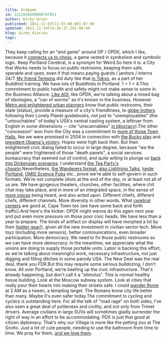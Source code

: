 ```yaml
---
title: Endgame
id: 1212828699066747851
author: Kirby Urner
published: 2011-11-03T11:55:00.001-07:00
updated: 2011-11-14T14:26:37.592-08:00
blog: bizmo_diaries
tags: 
---
```


They keep calling for an "end game" around OP / OPDX, which I like, because it [connects us to chess](http://worldgame.blogspot.com/2008/05/other-russia.html), a game vested in symbolism and symbolic logic.  Keep Portland Cerebral, is a synonym for Weird.So here it is: a City that Works needs to focus on public restrooms, keeping them safe, operable and open, even if that means paying guards / janitors / interns 24/7.  [My friend Teresina](http://mybizmo.blogspot.com/2011/10/halloween-2011-1-of-3.html) did duty like that [in Tokyo](http://coffeeshopsnet.blogspot.com/2009/02/outreach-to-japan.html), as a part of her Buddhist training.  We have lots of Buddhists in Portland.  1 + 1 = 4.This commitment to public health and safety might not make sense to some in the Business Alliance.  [Like AOI](http://controlroom.blogspot.com/2006/04/todays-networking.html), like OPDX, we're talking about a mixed bag of ideologies, a "can of worms" as it's known in the business.  However [Metro and enlightened urban planners](http://controlroom.blogspot.com/2011/10/at-wherecamppdx.html) know that public restrooms, their state (status), provide a measure of a city's friendliness, to [globe trotters](http://controlroom.blogspot.com/2006/01/local-issues.html) following their Lonely Planet guidebooks, not just to "unemployables" (the "untouchables" of today's USA's central casting system, a leftover from English in some dimensions -- cite "unscannables" [in Idiocracy](http://www.youtube.com/watch?NR=1&v=5oXCm4N3J_M)).The other "concession" won from the City was a commitment to [more of those Town Halls](http://mybizmo.blogspot.com/2008/11/town-meeting.html), like we were promised in 2004 in connection with [the Bucky play](http://worldgame.blogspot.com/2008/11/ieee-presentation.html) and [president Obama's victory](http://controlroom.blogspot.com/2008/12/barak-obama-power-of-change-movie.html). Hopes were high back then.  But then enlightened civic dialog failed to occur in large degree, because "we the people" were frightened of those "death panels", a social services bureaucracy that seemed out of control, and quite willing to plunge us [back into Dickensian scenarios](http://controlroom.blogspot.com/2008/09/please-sir.html).  I understand [the Tea Party's chagrin](http://groups.yahoo.com/group/synergeo/message/67347).Nevertheless, [the Wanderers format](http://worldgame.blogspot.com/2011/11/wanderers-2011112.html), [also Lightning Talks](http://mybizmo.blogspot.com/2009/12/more-on-geek-tv.html), [Ignite Portland](http://controlroom.blogspot.com/2009/11/ignite-portland.html), [OMSI Science Pubs](http://controlroom.blogspot.com/2011/10/another-brainstorm.html) etc., prove we're able to self-govern in such formats.  We're not complete idiots at the end of the day, or at least not all of us are.  We have gorgeous theaters, churches, other facilities, where chit chat may take place, and in more of an integrated space, in the sense of [more voices](http://controlroom.blogspot.com/2010/02/news-we-could-use.html) being heard, and also acted upon.  Different chiefs, different chefs, different channels.  More diversity in other words.  What [cerebral centers](http://controlroom.blogspot.com/2009/04/future-of-image.html) are good at, Cape Town too (we have some back and forth traffic).And here's the kicker:  OPDX might wanna do this again next year and put even more pressure on those poor civic heads.  We have less than a year to prepare.  The kinds of artifact on display will have morphed a lot by then ([better gear!](http://worldgame.blogspot.com/2009/02/shovel-ready.html)), given all the new investment in civilian sector tech.  More toyz (including more sensors), better communications, even broader participation.  More democracy. We need to fix those public restrooms so we can have more democracy.  In the meantime, we appreciate what the unions are doing to supply those portable units.  Labor is backing this effort, as we're talking about meaningful work, necessary infrastructure, not just digging and filling ditches in some parody USA.  The New Deal was the real deal, thank you FDR.But this may require some serious bulldozing, I don't know.  All over Portland, we're beefing up the civic infrastructure.  That's already happening, but don't call it a "stimulus".  This is normal healthy tissue building. Look at the Moscow subway system.  Look at cities that really pour their hearts into making their streets safe.  I could [wander Rome](http://worldgame.blogspot.com/2009/12/entering-2010.html) at 2 AM as a tween, a tempting target.  The Romans know city life better than many.  Maybe it's even safer today.The commitment to cycling and cyclers is outstanding here.  For all the talk of "road rage" on both sides, I've also seen a great deal of politeness and civility, and not only from Trimet drivers. Average civilians in large SUVs will sometimes gladly surrender the right of way in an effort to be accommodating. PDX is just that good at citizen diplomacy.  That's why our Village is more like the petting zoo at The Grotto.   Just a lot of cute people, needing to use the bathroom from time to time.  We pray for them, [and we love them](http://controlroom.blogspot.com/2011/11/halloween-2011-3-of-3.html).